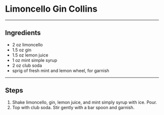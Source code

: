 # Limoncello Gin Collins

---

## Ingredients

* 2 oz limoncello
* 1.5 oz gin
* 1.5 oz lemon juice
* 1 oz mint simple syrup
* 2 oz club soda
* sprig of fresh mint and lemon wheel, for garnish

---

## Steps

1.  Shake limoncello, gin, lemon juice, and mint simply syrup with ice. Pour.
2.  Top with club soda. Stir gently with a bar spoon and garnish.